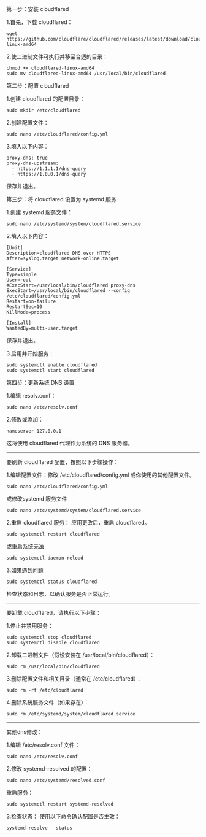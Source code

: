 第一步：安装 cloudflared

1.首先，下载 cloudflared：
```
wget https://github.com/cloudflare/cloudflared/releases/latest/download/cloudflared-linux-amd64
```

2.使二进制文件可执行并移至合适的目录：
```
chmod +x cloudflared-linux-amd64
sudo mv cloudflared-linux-amd64 /usr/local/bin/cloudflared
```


第二步：配置 cloudflared

1.创建 cloudflared 的配置目录：
```
sudo mkdir /etc/cloudflared
```

2.创建配置文件：
```
sudo nano /etc/cloudflared/config.yml
```

3.填入以下内容：
```
proxy-dns: true
proxy-dns-upstream:
  - https://1.1.1.1/dns-query
  - https://1.0.0.1/dns-query
```
保存并退出。


第三步：将 cloudflared 设置为 systemd 服务

1.创建 systemd 服务文件：
```
sudo nano /etc/systemd/system/cloudflared.service
```

2.填入以下内容：
```
[Unit]
Description=cloudflared DNS over HTTPS
After=syslog.target network-online.target

[Service]
Type=simple
User=root
#ExecStart=/usr/local/bin/cloudflared proxy-dns
ExecStart=/usr/local/bin/cloudflared --config /etc/cloudflared/config.yml
Restart=on-failure
RestartSec=10
KillMode=process

[Install]
WantedBy=multi-user.target
```
保存并退出。

3.启用并开始服务：
```
sudo systemctl enable cloudflared
sudo systemctl start cloudflared
```


第四步：更新系统 DNS 设置

1.编辑 resolv.conf：
```
sudo nano /etc/resolv.conf
```

2.修改或添加：
```
nameserver 127.0.0.1
```
这将使用 cloudflared 代理作为系统的 DNS 服务器。


----------------------------------------------------------------------------------------------------------------------------------



要刷新 cloudflared 配置，按照以下步骤操作：

1.编辑配置文件：修改 /etc/cloudflared/config.yml 或你使用的其他配置文件。
```
sudo nano /etc/cloudflared/config.yml
```
或修改systemd 服务文件
```
sudo nano /etc/systemd/system/cloudflared.service
```

2.重启 cloudflared 服务：
应用更改后，重启 cloudflared。
```
sudo systemctl restart cloudflared
```
或重启系统无法
```
sudo systemctl daemon-reload
```

3.如果遇到问题
```
sudo systemctl status cloudflared
```
检查状态和日志，以确认服务是否正常运行。



----------------------------------------------------------------------------------------------


要卸载 cloudflared，请执行以下步骤：

1.停止并禁用服务：
```
sudo systemctl stop cloudflared
sudo systemctl disable cloudflared
```

2.卸载二进制文件（假设安装在 /usr/local/bin/cloudflared）：
```
sudo rm /usr/local/bin/cloudflared
```

3.删除配置文件和相关目录（通常在 /etc/cloudflared）：
```
sudo rm -rf /etc/cloudflared
```

4.删除系统服务文件（如果存在）：
```
sudo rm /etc/systemd/system/cloudflared.service
```


-------------------------------------------------------------------------------------------------


其他dns修改：

1.编辑 /etc/resolv.conf 文件：
```
sudo nano /etc/resolv.conf
```

2.修改 systemd-resolved 的配置：
```
sudo nano /etc/systemd/resolved.conf
```
重启服务：
```
sudo systemctl restart systemd-resolved
```

3.检查状态： 使用以下命令确认配置是否生效：
```
systemd-resolve --status
```
